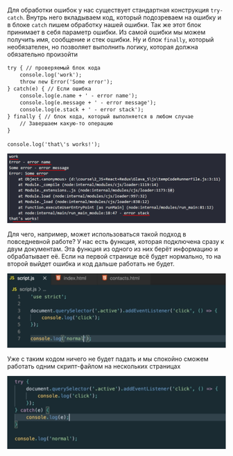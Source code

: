 
Для обработки ошибок у нас существует стандартная конструкция `try-catch`. Внутрь него вкладываем код, который подозреваем на ошибку и в блоке `catch` пишем обработку нашей ошибки. Так же этот блок принимает в себя параметр ошибки. Из самой ошибки мы можем получить имя, сообщение и стек ошибки. 
Ну и блок `finally`, который необязателен, но позволяет выполнить логику, которая должна обязательно произойти

```JS
try { // проверяемый блок кода
    console.log('work');
    throw new Error('Some error');
} catch(e) { // Если ошибка
    console.log(e.name + ' - error name');
    console.log(e.message + ' - error message');
    console.log(e.stack + ' - error stack');
} finally { // блок кода, который выполняется в любом случае
    // Завершаем какую-то операцию
}

console.log('that\'s works!');
```
![](_png/Pasted%20image%2020220928175429.png)

Для чего, например, может использоваться такой подход в повседневной работе?
У нас есть функция, которая подключена сразу к двум документам. Эта функция из одного из них берёт информацию и обрабатывает её. Если на первой странице всё будет нормально, то на второй выйдет ошибка и код дальше работать не будет. 

![](_png/Pasted%20image%2020220928175610.png)

Уже с таким кодом ничего не будет падать и мы спокойно сможем работать одним скрипт-файлом на нескольких страницах

![](_png/Pasted%20image%2020220928182853.png)